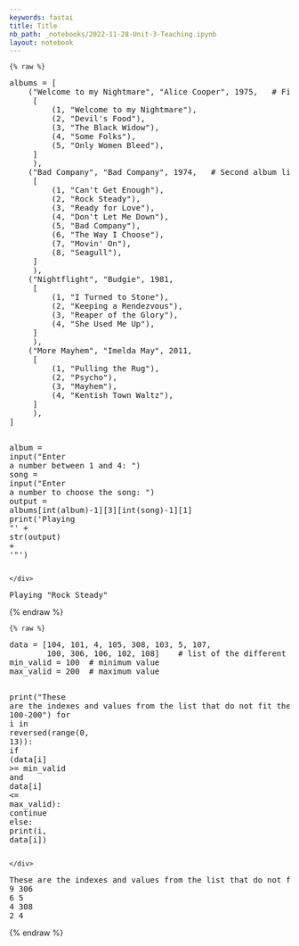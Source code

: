 ```yaml
---
keywords: fastai
title: Title
nb_path: _notebooks/2022-11-28-Unit-3-Teaching.ipynb
layout: notebook
---
```


<!--
#################################################
### THIS FILE WAS AUTOGENERATED! DO NOT EDIT! ###
#################################################
# file to edit: _notebooks/2022-11-28-Unit-3-Teaching.ipynb
-->

<div class="container" id="notebook-container">
        
    {% raw %}
    
<div class="cell border-box-sizing code_cell rendered">
<div class="input">

<div class="inner_cell">
    <div class="input_area">
<div class=" highlight hl-ipython3"><pre><span></span><span class="n">albums</span> <span class="o">=</span> <span class="p">[</span>
    <span class="p">(</span><span class="s2">&quot;Welcome to my Nightmare&quot;</span><span class="p">,</span> <span class="s2">&quot;Alice Cooper&quot;</span><span class="p">,</span> <span class="mi">1975</span><span class="p">,</span>   <span class="c1"># First album list</span>
     <span class="p">[</span>
         <span class="p">(</span><span class="mi">1</span><span class="p">,</span> <span class="s2">&quot;Welcome to my Nightmare&quot;</span><span class="p">),</span>
         <span class="p">(</span><span class="mi">2</span><span class="p">,</span> <span class="s2">&quot;Devil&#39;s Food&quot;</span><span class="p">),</span>
         <span class="p">(</span><span class="mi">3</span><span class="p">,</span> <span class="s2">&quot;The Black Widow&quot;</span><span class="p">),</span>
         <span class="p">(</span><span class="mi">4</span><span class="p">,</span> <span class="s2">&quot;Some Folks&quot;</span><span class="p">),</span>
         <span class="p">(</span><span class="mi">5</span><span class="p">,</span> <span class="s2">&quot;Only Women Bleed&quot;</span><span class="p">),</span>
     <span class="p">]</span>
     <span class="p">),</span>
    <span class="p">(</span><span class="s2">&quot;Bad Company&quot;</span><span class="p">,</span> <span class="s2">&quot;Bad Company&quot;</span><span class="p">,</span> <span class="mi">1974</span><span class="p">,</span>   <span class="c1"># Second album list</span>
     <span class="p">[</span>
         <span class="p">(</span><span class="mi">1</span><span class="p">,</span> <span class="s2">&quot;Can&#39;t Get Enough&quot;</span><span class="p">),</span>
         <span class="p">(</span><span class="mi">2</span><span class="p">,</span> <span class="s2">&quot;Rock Steady&quot;</span><span class="p">),</span>
         <span class="p">(</span><span class="mi">3</span><span class="p">,</span> <span class="s2">&quot;Ready for Love&quot;</span><span class="p">),</span>
         <span class="p">(</span><span class="mi">4</span><span class="p">,</span> <span class="s2">&quot;Don&#39;t Let Me Down&quot;</span><span class="p">),</span>
         <span class="p">(</span><span class="mi">5</span><span class="p">,</span> <span class="s2">&quot;Bad Company&quot;</span><span class="p">),</span>
         <span class="p">(</span><span class="mi">6</span><span class="p">,</span> <span class="s2">&quot;The Way I Choose&quot;</span><span class="p">),</span>
         <span class="p">(</span><span class="mi">7</span><span class="p">,</span> <span class="s2">&quot;Movin&#39; On&quot;</span><span class="p">),</span>
         <span class="p">(</span><span class="mi">8</span><span class="p">,</span> <span class="s2">&quot;Seagull&quot;</span><span class="p">),</span>
     <span class="p">]</span>
     <span class="p">),</span>
    <span class="p">(</span><span class="s2">&quot;Nightflight&quot;</span><span class="p">,</span> <span class="s2">&quot;Budgie&quot;</span><span class="p">,</span> <span class="mi">1981</span><span class="p">,</span>
     <span class="p">[</span>
         <span class="p">(</span><span class="mi">1</span><span class="p">,</span> <span class="s2">&quot;I Turned to Stone&quot;</span><span class="p">),</span>
         <span class="p">(</span><span class="mi">2</span><span class="p">,</span> <span class="s2">&quot;Keeping a Rendezvous&quot;</span><span class="p">),</span>
         <span class="p">(</span><span class="mi">3</span><span class="p">,</span> <span class="s2">&quot;Reaper of the Glory&quot;</span><span class="p">),</span>
         <span class="p">(</span><span class="mi">4</span><span class="p">,</span> <span class="s2">&quot;She Used Me Up&quot;</span><span class="p">),</span>
     <span class="p">]</span>
     <span class="p">),</span>
    <span class="p">(</span><span class="s2">&quot;More Mayhem&quot;</span><span class="p">,</span> <span class="s2">&quot;Imelda May&quot;</span><span class="p">,</span> <span class="mi">2011</span><span class="p">,</span>
     <span class="p">[</span>
         <span class="p">(</span><span class="mi">1</span><span class="p">,</span> <span class="s2">&quot;Pulling the Rug&quot;</span><span class="p">),</span>
         <span class="p">(</span><span class="mi">2</span><span class="p">,</span> <span class="s2">&quot;Psycho&quot;</span><span class="p">),</span>
         <span class="p">(</span><span class="mi">3</span><span class="p">,</span> <span class="s2">&quot;Mayhem&quot;</span><span class="p">),</span>
         <span class="p">(</span><span class="mi">4</span><span class="p">,</span> <span class="s2">&quot;Kentish Town Waltz&quot;</span><span class="p">),</span>
     <span class="p">]</span>
     <span class="p">),</span>
<span class="p">]</span>

<span class="n">album</span> <span class="o">=</span> <span class="nb">input</span><span class="p">(</span><span class="s2">&quot;Enter a number between 1 and 4: &quot;</span><span class="p">)</span>
<span class="n">song</span> <span class="o">=</span> <span class="nb">input</span><span class="p">(</span><span class="s2">&quot;Enter a number to choose the song: &quot;</span><span class="p">)</span>
<span class="n">output</span> <span class="o">=</span> <span class="n">albums</span><span class="p">[</span><span class="nb">int</span><span class="p">(</span><span class="n">album</span><span class="p">)</span><span class="o">-</span><span class="mi">1</span><span class="p">][</span><span class="mi">3</span><span class="p">][</span><span class="nb">int</span><span class="p">(</span><span class="n">song</span><span class="p">)</span><span class="o">-</span><span class="mi">1</span><span class="p">][</span><span class="mi">1</span><span class="p">]</span>
<span class="nb">print</span><span class="p">(</span><span class="s1">&#39;Playing &quot;&#39;</span> <span class="o">+</span> <span class="nb">str</span><span class="p">(</span><span class="n">output</span><span class="p">)</span> <span class="o">+</span> <span class="s1">&#39;&quot;&#39;</span><span class="p">)</span>
</pre></div>

    </div>
</div>
</div>

<div class="output_wrapper">
<div class="output">

<div class="output_area">

<div class="output_subarea output_stream output_stdout output_text">
<pre>Playing &#34;Rock Steady&#34;
</pre>
</div>
</div>

</div>
</div>

</div>
    {% endraw %}

    {% raw %}
    
<div class="cell border-box-sizing code_cell rendered">
<div class="input">

<div class="inner_cell">
    <div class="input_area">
<div class=" highlight hl-ipython3"><pre><span></span><span class="n">data</span> <span class="o">=</span> <span class="p">[</span><span class="mi">104</span><span class="p">,</span> <span class="mi">101</span><span class="p">,</span> <span class="mi">4</span><span class="p">,</span> <span class="mi">105</span><span class="p">,</span> <span class="mi">308</span><span class="p">,</span> <span class="mi">103</span><span class="p">,</span> <span class="mi">5</span><span class="p">,</span> <span class="mi">107</span><span class="p">,</span>
        <span class="mi">100</span><span class="p">,</span> <span class="mi">306</span><span class="p">,</span> <span class="mi">106</span><span class="p">,</span> <span class="mi">102</span><span class="p">,</span> <span class="mi">108</span><span class="p">]</span>    <span class="c1"># list of the different numerical values</span>
<span class="n">min_valid</span> <span class="o">=</span> <span class="mi">100</span>  <span class="c1"># minimum value</span>
<span class="n">max_valid</span> <span class="o">=</span> <span class="mi">200</span>  <span class="c1"># maximum value</span>

<span class="nb">print</span><span class="p">(</span><span class="s2">&quot;These are the indexes and values from the list that do not fit the range of 100-200&quot;</span><span class="p">)</span>
<span class="k">for</span> <span class="n">i</span> <span class="ow">in</span> <span class="nb">reversed</span><span class="p">(</span><span class="nb">range</span><span class="p">(</span><span class="mi">0</span><span class="p">,</span> <span class="mi">13</span><span class="p">)):</span>
    <span class="k">if</span> <span class="p">(</span><span class="n">data</span><span class="p">[</span><span class="n">i</span><span class="p">]</span> <span class="o">&gt;=</span> <span class="n">min_valid</span> <span class="ow">and</span> <span class="n">data</span><span class="p">[</span><span class="n">i</span><span class="p">]</span> <span class="o">&lt;=</span> <span class="n">max_valid</span><span class="p">):</span>
        <span class="k">continue</span>
    <span class="k">else</span><span class="p">:</span>
        <span class="nb">print</span><span class="p">(</span><span class="n">i</span><span class="p">,</span> <span class="n">data</span><span class="p">[</span><span class="n">i</span><span class="p">])</span>
</pre></div>

    </div>
</div>
</div>

<div class="output_wrapper">
<div class="output">

<div class="output_area">

<div class="output_subarea output_stream output_stdout output_text">
<pre>These are the indexes and values from the list that do not fit the range of 100-200
9 306
6 5
4 308
2 4
</pre>
</div>
</div>

</div>
</div>

</div>
    {% endraw %}

</div>
 

